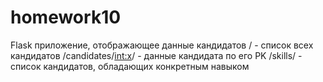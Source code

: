 # homework10

Flask приложение, отображающее данные кандидатов
/ - список всех кандидатов
/candidates/<int:x>/ - данные кандидата по его PK
/skills/<x> - список кандидатов, обладающих конкретным навыком
